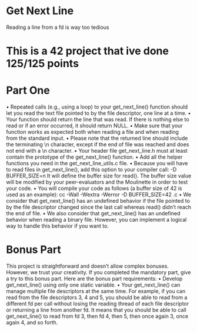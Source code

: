 # Get Next Line
Reading a line from a fd is way too tedious

# This is a 42 project that ive done 125/125 points

# Part One
• Repeated calls (e.g., using a loop) to your get_next_line() function should let you read the text file pointed to by the file descriptor, one line at a time.
• Your function should return the line that was read.
If there is nothing else to read or if an error occurred, it should return NULL.
• Make sure that your function works as expected both when reading a file and when reading from the standard input.
• Please note that the returned line should include the terminating \n character, except if the end of file was reached and does not end with a \n character.
• Your header file get_next_line.h must at least contain the prototype of the get_next_line() function.
• Add all the helper functions you need in the get_next_line_utils.c file.
• Because you will have to read files in get_next_line(), add this option to your compiler call: -D BUFFER_SIZE=n
It will define the buffer size for read().
The buffer size value will be modified by your peer-evaluators and the Moulinette in order to test your code.
• You will compile your code as follows (a buffer size of 42 is used as an example): cc -Wall -Wextra -Werror -D BUFFER_SIZE=42 <files>.c
• We consider that get_next_line() has an undefined behavior if the file pointed to by the file descriptor changed since the last call whereas read() didn’t reach the end of file.
• We also consider that get_next_line() has an undefined behavior when reading a binary file. However, you can implement a logical way to handle this behavior if you want to.

# Bonus Part
This project is straightforward and doesn’t allow complex bonuses. However, we trust your creativity. If you completed the mandatory part, give a try to this bonus part.
Here are the bonus part requirements:
• Develop get_next_line() using only one static variable.
• Your get_next_line() can manage multiple file descriptors at the same time. For example, if you can read from the file descriptors 3, 4 and 5, you should be able to read from a different fd per call without losing the reading thread of each file descriptor or returning a line from another fd.
It means that you should be able to call get_next_line() to read from fd 3, then fd 4, then 5, then once again 3, once again 4, and so forth.
